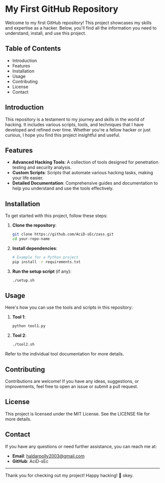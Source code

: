 # My First GitHub Repository

Welcome to my first GitHub repository! This project showcases my skills and expertise as a hacker. Below, you'll find all the information you need to understand, install, and use this project.

## Table of Contents
- Introduction
- Features
- Installation
- Usage
- Contributing
- License
- Contact

## Introduction
This repository is a testament to my journey and skills in the world of hacking. It includes various scripts, tools, and techniques that I have developed and refined over time. Whether you're a fellow hacker or just curious, I hope you find this project insightful and useful.

## Features
- **Advanced Hacking Tools**: A collection of tools designed for penetration testing and security analysis.
- **Custom Scripts**: Scripts that automate various hacking tasks, making your life easier.
- **Detailed Documentation**: Comprehensive guides and documentation to help you understand and use the tools effectively.

## Installation
To get started with this project, follow these steps:

1. **Clone the repository**:
    ```bash
    git clone https://github.com/AciD-sEc/zass.git
    cd your-repo-name
    ```

2. **Install dependencies**:
    ```bash
    # Example for a Python project
    pip install -r requirements.txt
    ```

3. **Run the setup script** (if any):
    ```bash
    ./setup.sh
    ```

## Usage
Here's how you can use the tools and scripts in this repository:

1. **Tool 1**:
    ```bash
    python tool1.py
    ```

2. **Tool 2**:
    ```bash
    ./tool2.sh
    ```

Refer to the individual tool documentation for more details.

## Contributing
Contributions are welcome! If you have any ideas, suggestions, or improvements, feel free to open an issue or submit a pull request.

## License
This project is licensed under the MIT License. See the LICENSE file for more details.

## Contact
If you have any questions or need further assistance, you can reach me at:
- **Email**: haldarpolly2003@gmail.com
- **GitHub**: AciD-sEc

---

Thank you for checking out my project! Happy hacking! 🚀 okey.
